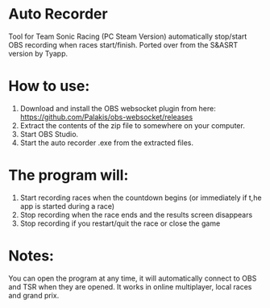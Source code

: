 # Auto Recorder
Tool for Team Sonic Racing (PC Steam Version) automatically stop/start OBS recording when races start/finish.
Ported over from the S&amp;ASRT version by Tyapp.

# How to use:
1. Download and install the OBS websocket plugin from here: https://github.com/Palakis/obs-websocket/releases
2. Extract the contents of the zip file to somewhere on your computer.
2. Start OBS Studio.
3. Start the auto recorder .exe from the extracted files.

# The program will:
1. Start recording races when the countdown begins (or immediately if t,he app is started during a race)
2. Stop recording when the race ends and the results screen disappears
3. Stop recording if you restart/quit the race or close the game

# Notes:
You can open the program at any time, it will automatically connect to OBS and TSR when they are opened.
It works in online multiplayer, local races and grand prix.